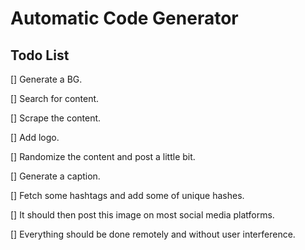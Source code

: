 # Automatic Code Generator

## Todo List

[] Generate a BG.

[] Search for content.

[] Scrape the content.

[] Add logo.

[] Randomize the content and post a little bit.

[] Generate a caption.

[] Fetch some hashtags and add some of unique hashes.

[] It should then post this image on most social media platforms.

[] Everything should be done remotely and without user interference.
